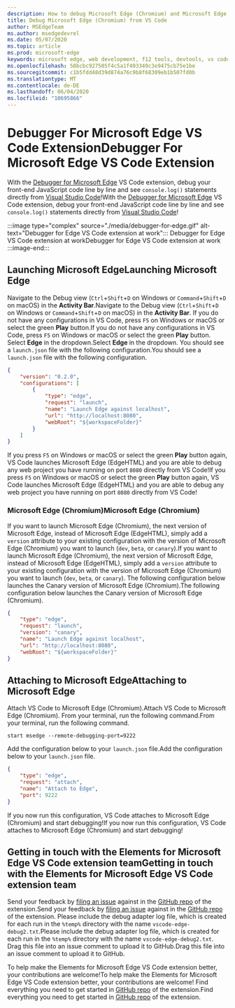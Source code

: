 ```yaml
---
description: How to debug Microsoft Edge (Chromium) and Microsoft Edge (EdgeHTML) from VS Code
title: Debug Microsoft Edge (Chromium) from VS Code
author: MSEdgeTeam
ms.author: msedgedevrel
ms.date: 05/07/2020
ms.topic: article
ms.prod: microsoft-edge
keywords: microsoft edge, web development, f12 tools, devtools, vs code, visual studio code, debugger
ms.openlocfilehash: 58bcbc927505f4c5a1f493349c3e9475cb75e1be
ms.sourcegitcommit: c1b5fdd48d39d874a76c9b8f68309eb1b507fd0b
ms.translationtype: MT
ms.contentlocale: de-DE
ms.lasthandoff: 06/04/2020
ms.locfileid: "10695866"
---
```

# <span data-ttu-id="11d46-104">Debugger For Microsoft Edge VS Code Extension</span><span class="sxs-lookup"><span data-stu-id="11d46-104">Debugger For Microsoft Edge VS Code Extension</span></span>  

<span data-ttu-id="11d46-105">With the [Debugger for Microsoft Edge][VisualstudioMarketplaceDebuggerMicrosoftEdge] VS Code extension, debug your front-end JavaScript code line by line and see `console.log()` statements directly from [Visual Studio Code][VisualstudioCode]!</span><span class="sxs-lookup"><span data-stu-id="11d46-105">With the [Debugger for Microsoft Edge][VisualstudioMarketplaceDebuggerMicrosoftEdge] VS Code extension, debug your front-end JavaScript code line by line and see `console.log()` statements directly from [Visual Studio Code][VisualstudioCode]!</span></span>  

:::image type="complex" source="./media/debugger-for-edge.gif" alt-text="Debugger for Edge VS Code extension at work":::
   <span data-ttu-id="11d46-107">Debugger for Edge VS Code extension at work</span><span class="sxs-lookup"><span data-stu-id="11d46-107">Debugger for Edge VS Code extension at work</span></span>  
:::image-end:::

<!--![Debugger for Edge VS Code extension at work][ImageGifDebuggerEdge]  -->  

## <span data-ttu-id="11d46-108">Launching Microsoft Edge</span><span class="sxs-lookup"><span data-stu-id="11d46-108">Launching Microsoft Edge</span></span>  

<span data-ttu-id="11d46-109">Navigate to the Debug view \(`Ctrl`+`Shift`+`D` on Windows or `Command`+`Shift`+`D` on macOS\) in the **Activity Bar**.</span><span class="sxs-lookup"><span data-stu-id="11d46-109">Navigate to the Debug view \(`Ctrl`+`Shift`+`D` on Windows or `Command`+`Shift`+`D` on macOS\) in the **Activity Bar**.</span></span>  <span data-ttu-id="11d46-110">If you do not have any configurations in VS Code, press `F5` on Windows or macOS or select the green **Play** button.</span><span class="sxs-lookup"><span data-stu-id="11d46-110">If you do not have any configurations in VS Code, press `F5` on Windows or macOS or select the green **Play** button.</span></span>  <span data-ttu-id="11d46-111">Select **Edge** in the dropdown.</span><span class="sxs-lookup"><span data-stu-id="11d46-111">Select **Edge** in the dropdown.</span></span>  <span data-ttu-id="11d46-112">You should see a `launch.json` file with the following configuration.</span><span class="sxs-lookup"><span data-stu-id="11d46-112">You should see a `launch.json` file with the following configuration.</span></span>  

```json
{
    "version": "0.2.0",
    "configurations": [
        {
            "type": "edge",
            "request": "launch",
            "name": "Launch Edge against localhost",
            "url": "http://localhost:8080",
            "webRoot": "${workspaceFolder}"
        }
    ]
}
```  

<span data-ttu-id="11d46-113">If you press `F5` on Windows or macOS or select the green **Play** button again, VS Code launches Microsoft Edge \(EdgeHTML\) and you are able to debug any web project you have running on port `8080` directly from VS Code!</span><span class="sxs-lookup"><span data-stu-id="11d46-113">If you press `F5` on Windows or macOS or select the green **Play** button again, VS Code launches Microsoft Edge \(EdgeHTML\) and you are able to debug any web project you have running on port `8080` directly from VS Code!</span></span>  

### <span data-ttu-id="11d46-114">Microsoft Edge (Chromium)</span><span class="sxs-lookup"><span data-stu-id="11d46-114">Microsoft Edge (Chromium)</span></span>  

<span data-ttu-id="11d46-115">If you want to launch Microsoft Edge \(Chromium\), the next version of Microsoft Edge, instead of Microsoft Edge \(EdgeHTML\), simply add a `version` attribute to your existing configuration with the version of Microsoft Edge \(Chromium\) you want to launch \(`dev`, `beta`, or `canary`\).</span><span class="sxs-lookup"><span data-stu-id="11d46-115">If you want to launch Microsoft Edge \(Chromium\), the next version of Microsoft Edge, instead of Microsoft Edge \(EdgeHTML\), simply add a `version` attribute to your existing configuration with the version of Microsoft Edge \(Chromium\) you want to launch \(`dev`, `beta`, or `canary`\).</span></span> <span data-ttu-id="11d46-116">The following configuration below launches the Canary version of Microsoft Edge \(Chromium\).</span><span class="sxs-lookup"><span data-stu-id="11d46-116">The following configuration below launches the Canary version of Microsoft Edge \(Chromium\).</span></span>  

```json
{
    "type": "edge",
    "request": "launch",
    "version": "canary",
    "name": "Launch Edge against localhost",
    "url": "http://localhost:8080",
    "webRoot": "${workspaceFolder}"
}
```  

## <span data-ttu-id="11d46-117">Attaching to Microsoft Edge</span><span class="sxs-lookup"><span data-stu-id="11d46-117">Attaching to Microsoft Edge</span></span>  

<span data-ttu-id="11d46-118">Attach VS Code to Microsoft Edge \(Chromium\).</span><span class="sxs-lookup"><span data-stu-id="11d46-118">Attach VS Code to Microsoft Edge \(Chromium\).</span></span>  <span data-ttu-id="11d46-119">From your terminal, run the following command.</span><span class="sxs-lookup"><span data-stu-id="11d46-119">From your terminal, run the following command.</span></span>  

```console
start msedge --remote-debugging-port=9222
```  

<span data-ttu-id="11d46-120">Add the configuration below to your `launch.json` file.</span><span class="sxs-lookup"><span data-stu-id="11d46-120">Add the configuration below to your `launch.json` file.</span></span>   

```json
{
    "type": "edge",
    "request": "attach",
    "name": "Attach to Edge",
    "port": 9222
}
```  

<span data-ttu-id="11d46-121">If you now run this configuration, VS Code attaches to Microsoft Edge \(Chromium\) and start debugging!</span><span class="sxs-lookup"><span data-stu-id="11d46-121">If you now run this configuration, VS Code attaches to Microsoft Edge \(Chromium\) and start debugging!</span></span>  

## <span data-ttu-id="11d46-122">Getting in touch with the Elements for Microsoft Edge VS Code extension team</span><span class="sxs-lookup"><span data-stu-id="11d46-122">Getting in touch with the Elements for Microsoft Edge VS Code extension team</span></span>    

<span data-ttu-id="11d46-123">Send your feedback by [filing an issue][GithubMicrosoftVscodeEdgeDebug2NewIssue] against in the [GitHub repo][GithubMicrosoftVscodeEdgeDebug2] of the extension.</span><span class="sxs-lookup"><span data-stu-id="11d46-123">Send your feedback by [filing an issue][GithubMicrosoftVscodeEdgeDebug2NewIssue] against in the [GitHub repo][GithubMicrosoftVscodeEdgeDebug2] of the extension.</span></span>  <span data-ttu-id="11d46-124">Please include the debug adapter log file, which is created for each run in the `%temp%` directory with the name `vscode-edge-debug2.txt`.</span><span class="sxs-lookup"><span data-stu-id="11d46-124">Please include the debug adapter log file, which is created for each run in the `%temp%` directory with the name `vscode-edge-debug2.txt`.</span></span>  <span data-ttu-id="11d46-125">Drag this file into an issue comment to upload it to GitHub.</span><span class="sxs-lookup"><span data-stu-id="11d46-125">Drag this file into an issue comment to upload it to GitHub.</span></span>  

<span data-ttu-id="11d46-126">To help make the Elements for Microsoft Edge VS Code extension better, your contributions are welcome!</span><span class="sxs-lookup"><span data-stu-id="11d46-126">To help make the Elements for Microsoft Edge VS Code extension better, your contributions are welcome!</span></span>  <span data-ttu-id="11d46-127">Find everything you need to get started in [GitHub repo][GithubMicrosoftVscodeEdgeDebug2] of the extension.</span><span class="sxs-lookup"><span data-stu-id="11d46-127">Find everything you need to get started in [GitHub repo][GithubMicrosoftVscodeEdgeDebug2] of the extension.</span></span>  


<!-- image links -->  

<!--[ImageGifDebuggerEdge]: ./media/debugger-for-edge.gif "Debugger for Edge VS Code extension in action"  -->  
[ImagePngDebuggerEdge]: ./media/debugger-for-edge.png "Debugger for Edge VS Code extension in action"  

<!--links -->  

[VisualstudioCode]: https://code.visualstudio.com "Visual Studio Code"  
[VisualStudioCodeDocs]: https://code.visualstudio.com/Docs "Documentation | Visual Studio Code"   

[GithubMicrosoftVscodeEdgeDebug2]: https://github.com/Microsoft/vscode-edge-debug2 "microsoft/vscode-edge-debug2 | GitHub"  
[GithubMicrosoftVscodeEdgeDebug2NewIssue]: https://github.com/Microsoft/vscode-edge-debug2/issues/new "New Issue - microsoft/vscode-edge-debug2 | GitHub"  

[VisualstudioMarketplaceDebuggerMicrosoftEdge]: https://marketplace.visualstudio.com/items?itemName=msjsdiag.debugger-for-edge "Debugger for Microsoft Edge | Visual Studio Marketplace"  
